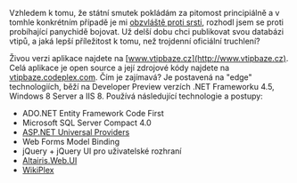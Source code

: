 <!-- dcterms:identifier = aspnetcz#357 -->
<!-- dcterms:title = VtipBáze.cz: Ukázková aplikace v ASP.NET 4.5 -->
<!-- dcterms:abstract = Vzhledem k tomu, že státní smutek pokládám za pitomost principiálně a v tomhle konkrétním případě je mi obzvláště proti srsti, rozhodl jsem se proti probíhající panychidě bojovat. Už delší dobu chci publikovat svou databázi vtipů, a jaká lepší příležitost k tomu, než trojdenní oficiální truchlení? -->
<!-- np9:categoryId = 7 -->
<!-- x4w:category = Software -->
<!-- np9:authorId = 1 -->
<!-- np9:authorEmail = michal.valasek@altairis.cz -->
<!-- dcterms:creator = Michal Altair Valášek -->
<!-- dcterms:created = 2011-12-23T12:00:25.697+01:00 -->
<!-- dcterms:dateAccepted = 2011-12-23T12:00:00+01:00 -->
<!-- x4w:pictureWidth = 150 -->
<!-- x4w:pictureHeight = 150 -->
<!-- x4w:pictureUrl = /perex-pictures/20111223-vtipbaze-cz-ukazkova-aplikace-v-asp-net-4-5.png -->

Vzhledem k tomu, že státní smutek pokládám za pitomost principiálně a v tomhle konkrétním případě je mi [obzvláště proti srsti](http://www.weblog.rider.cz/articles/265-stat-nejsem-ja), rozhodl jsem se proti probíhající panychidě bojovat. Už delší dobu chci publikovat svou databázi vtipů, a jaká lepší příležitost k tomu, než trojdenní oficiální truchlení?

Živou verzi aplikace najdete na [www.vtipbaze.cz](http://www.vtipbaze.cz). Celá aplikace je open source a její zdrojové kódy najdete na [vtipbaze.codeplex.com](http://vtipbaze.codeplex.com). Čím je zajímavá? Je postavená na "edge" technologiích, běží na Developer Preview verzích .NET Frameworku 4.5, Windows 8 Server a IIS 8. Používá následující technologie a postupy:

*   ADO.NET Entity Framework Code First
*   Microsoft SQL Server Compact 4.0
*   [ASP.NET Universal Providers](http://www.aspnet.cz/articles/328-asp-net-universal-providers-blyskani-na-lepsi-casy)
*   Web Forms Model Binding
*   jQuery + jQuery UI pro uživatelské rozhraní
*   [Altairis.Web.UI](http://altairiswebui.codeplex.com)
*   [WikiPlex](http://wikiplex.codeplex.com)